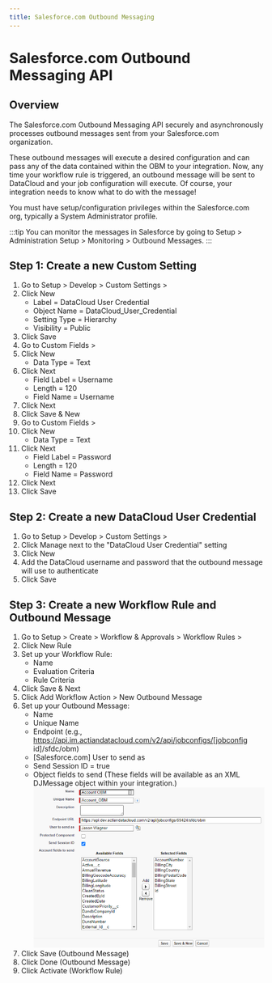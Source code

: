 ```yaml
---
title: Salesforce.com Outbound Messaging
---
```


# Salesforce.com Outbound Messaging API

## Overview

The Salesforce.com Outbound Messaging API securely and asynchronously processes outbound messages sent from your Salesforce.com organization.

These outbound messages will execute a desired configuration and can pass any of the data contained within the OBM to your integration. Now, any time your workflow rule is triggered, an outbound message will be sent to DataCloud and your job configuration will execute. Of course, your integration needs to know what to do with the message!

You must have setup/configuration privileges within the Salesforce.com org, typically a System Administrator profile.

:::tip
  You can monitor the messages in Salesforce by going to Setup > Administration Setup > Monitoring > Outbound Messages.
:::


## Step 1: Create a new Custom Setting

1. Go to Setup > Develop > Custom Settings >
2. Click New
    * Label = DataCloud User Credential
    * Object Name = DataCloud_User_Credential
    * Setting Type = Hierarchy
    * Visibility = Public
3. Click Save
4. Go to Custom Fields >
5. Click New
    * Data Type = Text
6. Click Next
    * Field Label = Username
    * Length = 120
    * Field Name = Username
7. Click Next
8. Click Save & New
9. Go to Custom Fields >
10. Click New
    * Data Type = Text
11. Click Next
    * Field Label = Password
    * Length = 120
    * Field Name = Password
12. Click Next
13. Click Save

## Step 2: Create a new DataCloud User Credential

1. Go to Setup > Develop > Custom Settings >
2. Click Manage next to the "DataCloud User Credential" setting
3. Click New
4. Add the DataCloud username and password that the outbound message will use to authenticate
5. Click Save

## Step 3: Create a new Workflow Rule and Outbound Message

1. Go to Setup > Create > Workflow & Approvals > Workflow Rules >
2. Click New Rule
3. Set up your Workflow Rule:
    * Name
    * Evaluation Criteria
    * Rule Criteria
4. Click Save & Next
5. Click Add Workflow Action > New Outbound Message
6. Set up your Outbound Message:
    * Name
    * Unique Name
    * Endpoint (e.g., https://api.im.actiandatacloud.com/v2/api/jobconfigs/[jobconfig id]/sfdc/obm)
    * [Salesforce.com] User to send as
    * Send Session ID = true
    * Object fields to send (These fields will be available as an XML DJMessage object within your integration.)
	![](/img/sfdc-outbound-messaging-api-1.png)
7. Click Save (Outbound Message)
8. Click Done (Outbound Message)
9. Click Activate (Workflow Rule)